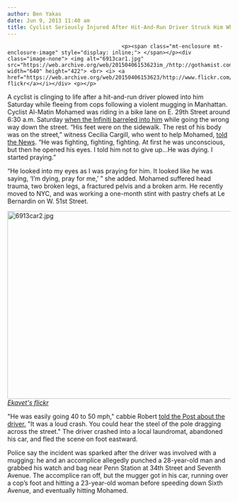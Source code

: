 ```yaml
---
author: Ben Yakas
date: Jun 9, 2013 11:40 am
title: Cyclist Seriously Injured After Hit-And-Run Driver Struck Him While Fleeing From Cops
---
```


	
										<p><span class="mt-enclosure mt-enclosure-image" style="display: inline;"> </span></p><div class="image-none"> <img alt="6913car1.jpg" src="https://web.archive.org/web/20150406153623im_/http://gothamist.com/attachments/byakas/6913car1.jpg" width="640" height="422"> <br> <i> <a href="https://web.archive.org/web/20150406153623/http://www.flickr.com/photos/ekavet/8986517056/sizes/z/in/photostream/">Ekavet&apos;s flickr</a></i></div> <p></p>

<p>A cyclist is clinging to life after a hit-and-run driver plowed into him Saturday while fleeing from cops following a violent mugging in Manhattan. Cyclist Al-Matin Mohamed was riding in a bike lane on E. 29th Street around 6:30 a.m. Saturday <a href="https://web.archive.org/web/20150406153623/http://gothamist.com/2013/06/08/cyclist_struck_by_hit-and-run_drive.php">when the Infiniti barreled into him</a> while going the wrong way down the street. &#x201C;His feet were on the sidewalk. The rest of his body was on the street,&#x201D; witness Cecilia Cargill, who went to help Mohamed, <a href="https://web.archive.org/web/20150406153623/http://www.nydailynews.com/news/crime/cops-seek-midtown-mugger-mowed-3-article-1.1366951">told the News</a>. &#x201C;He was fighting, fighting, fighting. At first he was unconscious, but then he opened his eyes. I told him not to give up...He was dying. I started praying.&#x201D;</p>

<p>&#x201C;He looked into my eyes as I was praying for him. It looked like he was saying, &#x2018;I&#x2019;m dying, pray for me,&#x2019; &#x201D; she added. Mohamed suffered head trauma, two broken legs, a fractured pelvis and a broken arm. He recently moved to NYC, and was working a one-month stint with pastry chefs at Le Bernardin on W. 51st Street.</p>

<p><span class="mt-enclosure mt-enclosure-image" style="display: inline;"> </span></p><div class="image-none"> <img alt="6913car2.jpg" src="https://web.archive.org/web/20150406153623im_/http://gothamist.com/attachments/byakas/6913car2.jpg" width="640" height="423"> <br> <i> <a href="https://web.archive.org/web/20150406153623/http://www.flickr.com/photos/ekavet/8986543744/sizes/z/in/photostream/">Ekavet&apos;s flickr</a></i></div> <p></p>

<p>&quot;He was easily going 40 to 50 mph,&quot; cabbie Robert <a href="https://web.archive.org/web/20150406153623/http://www.nypost.com/p/news/local/manhattan/horror_in_penn_mug_aftermath_LQwrV14MHLgBVOW4RUuJuJ?utm_medium=rss&amp;utm_content=Manhattan">told the Post about the driver.</a> &quot;It was a loud crash. You could hear the steel of the pole dragging across the street.&quot; The driver crashed into a local laundromat, abandoned his car, and fled the scene on foot eastward. </p>

<p>Police say the incident was sparked after the driver was involved with a mugging: he and an accomplice allegedly punched a 28-year-old man and grabbed his watch and bag near Penn Station at 34th Street and Seventh Avenue. The accomplice ran off, but the mugger got in his car, running over a cop&#x2019;s foot and hitting a 23-year-old woman before speeding down Sixth Avenue, and eventually hitting Mohamed. </p>					
										
									
				